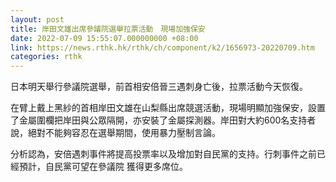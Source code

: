```yaml
---
layout: post
title: 岸田文雄出席參議院選舉拉票活動　現場加強保安
date: 2022-07-09 15:55:07.000000000 +08:00
link: https://news.rthk.hk/rthk/ch/component/k2/1656973-20220709.htm
categories: rthk
---
```


日本明天舉行參議院選舉，前首相安倍晉三遇刺身亡後，拉票活動今天恢復。

在臂上戴上黑紗的首相岸田文雄在山梨縣出席競選活動，現場明顯加強保安，設置了金屬圍欄把岸田與公眾隔開，亦安裝了金屬探測器。岸田對大約600名支持者說，絕對不能夠容忍在選舉期間，使用暴力壓制言論。

分析認為，安倍遇刺事件將提高投票率以及增加對自民黨的支持。行刺事件之前已經預計，自民黨可望在參議院
獲得更多席位。

